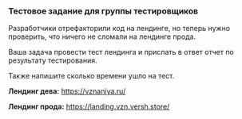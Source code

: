 ### Тестовое задание для группы тестировщиков

Разработчики отрефакторили код на лендинге, но теперь нужно проверить, что ничего не сломали на лендинге прода. 

Ваша задача провести тест лендинга и прислать в ответ отчет по результату тестирования. 

Также напишите сколько времени ушло на тест.

**Лендинг дева:** https://vznaniya.ru/ 

**Лендинг прода:** https://landing.vzn.versh.store/ 
